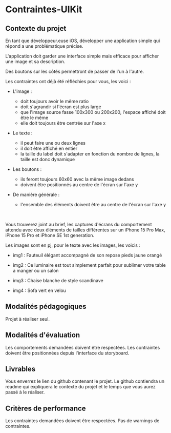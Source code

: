 # Contraintes-UIKit


## Contexte du projet

En tant que développeur.euse iOS, développer une application simple qui répond a une problématique précise.

L'application doit garder une interface simple mais efficace pour afficher une image et sa description.

Des boutons sur les côtés permettront de passer de l'un à l'autre.​

Les contraintes ont déjà été réfléchies pour vous, les voici :

-   L'image :
    -   doit toujours avoir le même ratio
    -   doit s'agrandir si l'écran est plus large
    -   que l'image source fasse 100x300 ou 200x200, l'espace affiché doit être le même
    -   elle doit toujours être centrée sur l'axe x
 
-   Le texte :
    -   il peut faire une ou deux lignes
    -   il doit être affiché en entier
    -   la taille du label doit s'adapter en fonction du nombre de lignes, la taille est donc dynamique
 
-   Les boutons :
    -   ils feront toujours 60x60 avec la même image dedans
    -   doivent être positionnés au centre de l'écran sur l'axe y
 
-   De manière générale :
       -   l'ensemble des éléments doivent être au centre de l'écran sur l'axe y

​

Vous trouverez joint au brief, les captures d'écrans du comportement attendu avec deux éléments de tailles différentes sur un iPhone 15 Pro Max, iPhone 15 Pro et iPhone SE 1st generation.


Les images sont en pj, pour le texte avec les images, les voicis :

-   img1 : Fauteuil élégant accompagné de son repose pieds jaune orangé
    
-   img2 : Ce luminaire est tout simplement parfait pour sublimer votre table a manger ou un salon
    
-   img3 : Chaise blanche de style scandinave
    
-   img4 : Sofa vert en velou
    

## Modalités pédagogiques

Projet à réaliser seul.

## Modalités d'évaluation

Les comportements demandées doivent être respectées. Les contraintes doivent être positionnées depuis l'interface du storyboard.

## Livrables

Vous enverrez le lien du github contenant le projet. Le github contiendra un readme qui expliquera le contexte du projet et le temps que vous aurez passé à le réaliser.

## Critères de performance

Les contraintes demandées doivent être respectées. Pas de warnings de contraintes.
